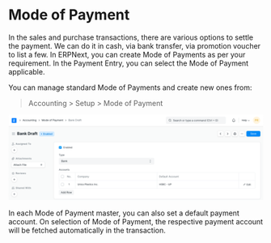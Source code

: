 
# Mode of Payment


In the sales and purchase transactions, there are various options to settle the payment. We can do it in cash, via bank transfer, via promotion voucher to list a few. In ERPNext, you can create Mode of Payments as per your requirement. In the Payment Entry, you can select the Mode of Payment applicable.


You can manage standard Mode of Payments and create new ones from:



> 
> Accounting > Setup > Mode of Payment
> 
> 
> 


![reorder level](/files/mode-of-payments.png)


In each Mode of Payment master, you can also set a default payment account. On selection of Mode of Payment, the respective payment account will be fetched automatically in the transaction.


